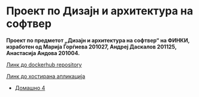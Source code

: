 # Проект по Дизајн и архитектура на софтвер
**Проект по предметот „Дизајн и архитектура на софтвер“ на ФИНКИ, изработен од Марија Ѓорѓиева 201027, Андреј Даскалов 201125, Анастасија Андова 201004.**

[Линк до dockerhub repository](https://hub.docker.com/r/adaskalov/placely)


[Линк до хостирана апликација](https://placely.social)

- [Домашно 4](https://github.com/marijagjorgjieva/Software-Design-and-Architecture-Project/tree/main/Domasno4)
